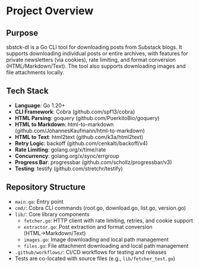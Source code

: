 # Project Overview

## Purpose
sbstck-dl is a Go CLI tool for downloading posts from Substack blogs. It supports downloading individual posts or entire archives, with features for private newsletters (via cookies), rate limiting, and format conversion (HTML/Markdown/Text). The tool also supports downloading images and file attachments locally.

## Tech Stack
- **Language**: Go 1.20+
- **CLI Framework**: Cobra (github.com/spf13/cobra)
- **HTML Parsing**: goquery (github.com/PuerkitoBio/goquery)
- **HTML to Markdown**: html-to-markdown (github.com/JohannesKaufmann/html-to-markdown)
- **HTML to Text**: html2text (github.com/k3a/html2text)
- **Retry Logic**: backoff (github.com/cenkalti/backoff/v4)
- **Rate Limiting**: golang.org/x/time/rate
- **Concurrency**: golang.org/x/sync/errgroup
- **Progress Bar**: progressbar (github.com/schollz/progressbar/v3)
- **Testing**: testify (github.com/stretchr/testify)

## Repository Structure
- `main.go`: Entry point
- `cmd/`: Cobra CLI commands (root.go, download.go, list.go, version.go)
- `lib/`: Core library components
  - `fetcher.go`: HTTP client with rate limiting, retries, and cookie support
  - `extractor.go`: Post extraction and format conversion (HTML→Markdown/Text)
  - `images.go`: Image downloading and local path management
  - `files.go`: File attachment downloading and local path management
- `.github/workflows/`: CI/CD workflows for testing and releases
- Tests are co-located with source files (e.g., `lib/fetcher_test.go`)